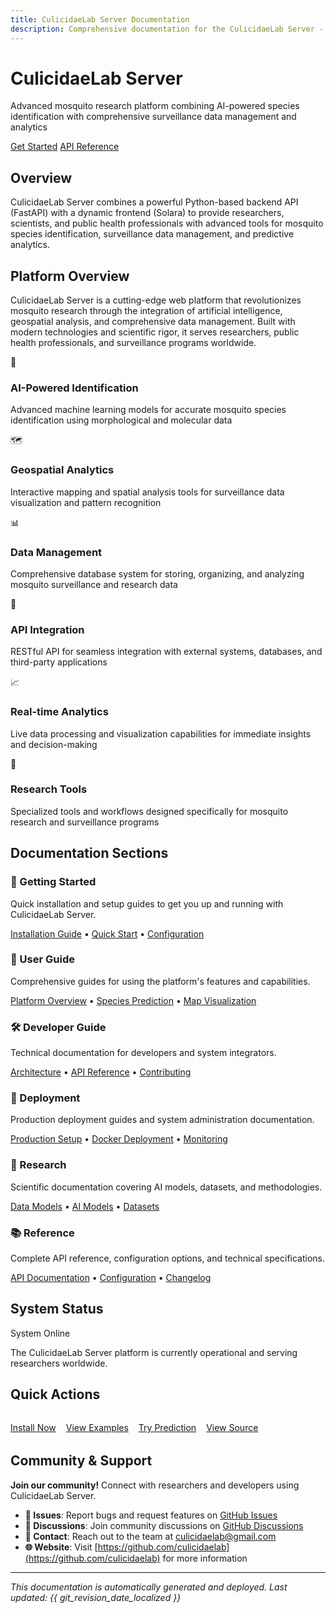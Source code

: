 ```yaml
---
title: CulicidaeLab Server Documentation
description: Comprehensive documentation for the CulicidaeLab Server - A sophisticated web platform for mosquito research, surveillance, and data analysis
---
```


<div class="hero">
  <h1 class="hero__title">CulicidaeLab Server</h1>
  <p class="hero__subtitle">
    Advanced mosquito research platform combining AI-powered species identification
    with comprehensive surveillance data management and analytics
  </p>
  <div class="hero__actions">
    <a href="getting-started/installation/" class="md-button md-button--primary">Get Started</a>
    <a href="developer-guide/api-reference/" class="md-button md-button--secondary">API Reference</a>
  </div>
</div>

## Overview

CulicidaeLab Server combines a powerful Python-based backend API (FastAPI) with a dynamic frontend (Solara) to provide researchers, scientists, and public health professionals with advanced tools for mosquito species identification, surveillance data management, and predictive analytics.

## Platform Overview

CulicidaeLab Server is a cutting-edge web platform that revolutionizes mosquito research through the integration of artificial intelligence, geospatial analysis, and comprehensive data management. Built with modern technologies and scientific rigor, it serves researchers, public health professionals, and surveillance programs worldwide.

<div class="feature-grid">
  <div class="feature-card">
    <div class="feature-card__icon">🤖</div>
    <h3 class="feature-card__title">AI-Powered Identification</h3>
    <p class="feature-card__description">
      Advanced machine learning models for accurate mosquito species identification
      using morphological and molecular data
    </p>
  </div>

  <div class="feature-card">
    <div class="feature-card__icon">🗺️</div>
    <h3 class="feature-card__title">Geospatial Analytics</h3>
    <p class="feature-card__description">
      Interactive mapping and spatial analysis tools for surveillance data
      visualization and pattern recognition
    </p>
  </div>

  <div class="feature-card">
    <div class="feature-card__icon">📊</div>
    <h3 class="feature-card__title">Data Management</h3>
    <p class="feature-card__description">
      Comprehensive database system for storing, organizing, and analyzing
      mosquito surveillance and research data
    </p>
  </div>

  <div class="feature-card">
    <div class="feature-card__icon">🔗</div>
    <h3 class="feature-card__title">API Integration</h3>
    <p class="feature-card__description">
      RESTful API for seamless integration with external systems,
      databases, and third-party applications
    </p>
  </div>

  <div class="feature-card">
    <div class="feature-card__icon">📈</div>
    <h3 class="feature-card__title">Real-time Analytics</h3>
    <p class="feature-card__description">
      Live data processing and visualization capabilities for
      immediate insights and decision-making
    </p>
  </div>

  <div class="feature-card">
    <div class="feature-card__icon">🔬</div>
    <h3 class="feature-card__title">Research Tools</h3>
    <p class="feature-card__description">
      Specialized tools and workflows designed specifically for
      mosquito research and surveillance programs
    </p>
  </div>
</div>

## Documentation Sections

<div class="md-card">
  <h3 class="md-card__title">🚀 Getting Started</h3>
  <div class="md-card__content">
    <p>Quick installation and setup guides to get you up and running with CulicidaeLab Server.</p>
    <a href="getting-started/installation/">Installation Guide</a> •
    <a href="getting-started/quick-start/">Quick Start</a> •
    <a href="getting-started/configuration/">Configuration</a>
  </div>
</div>

<div class="md-card">
  <h3 class="md-card__title">👥 User Guide</h3>
  <div class="md-card__content">
    <p>Comprehensive guides for using the platform's features and capabilities.</p>
    <a href="user-guide/overview/">Platform Overview</a> •
    <a href="user-guide/species-prediction/">Species Prediction</a> •
    <a href="user-guide/map-visualization/">Map Visualization</a>
  </div>
</div>

<div class="md-card">
  <h3 class="md-card__title">🛠️ Developer Guide</h3>
  <div class="md-card__content">
    <p>Technical documentation for developers and system integrators.</p>
    <a href="developer-guide/architecture/">Architecture</a> •
    <a href="developer-guide/api-reference/">API Reference</a> •
    <a href="developer-guide/contributing/">Contributing</a>
  </div>
</div>

<div class="md-card">
  <h3 class="md-card__title">🚀 Deployment</h3>
  <div class="md-card__content">
    <p>Production deployment guides and system administration documentation.</p>
    <a href="deployment/production/">Production Setup</a> •
    <a href="deployment/docker/">Docker Deployment</a> •
    <a href="deployment/monitoring/">Monitoring</a>
  </div>
</div>

<div class="md-card">
  <h3 class="md-card__title">🔬 Research</h3>
  <div class="md-card__content">
    <p>Scientific documentation covering AI models, datasets, and methodologies.</p>
    <a href="research/data-models/">Data Models</a> •
    <a href="research/ai-models/">AI Models</a> •
    <a href="research/datasets/">Datasets</a>
  </div>
</div>

<div class="md-card">
  <h3 class="md-card__title">📚 Reference</h3>
  <div class="md-card__content">
    <p>Complete API reference, configuration options, and technical specifications.</p>
    <a href="reference/api/">API Documentation</a> •
    <a href="reference/configuration/">Configuration</a> •
    <a href="reference/changelog/">Changelog</a>
  </div>
</div>

## System Status

<div class="status-indicator status-indicator--online">
  System Online
</div>

The CulicidaeLab Server platform is currently operational and serving researchers worldwide.

## Quick Actions

<div style="display: flex; gap: 1rem; flex-wrap: wrap; margin: 2rem 0;">
  <a href="getting-started/installation/" class="md-button">Install Now</a>
  <a href="developer-guide/api-reference/examples/" class="md-button">View Examples</a>
  <a href="user-guide/species-prediction/" class="md-button">Try Prediction</a>
  <a href="https://github.com/iloncka-ds/culicidaelab-server" class="md-button">View Source</a>
</div>

## Community & Support

<div class="notification notification--info">
  <strong>Join our community!</strong> Connect with researchers and developers using CulicidaeLab Server.
</div>

- **🐛 Issues**: Report bugs and request features on [GitHub Issues](https://github.com/iloncka-ds/culicidaelab-server/issues)
- **💬 Discussions**: Join community discussions on [GitHub Discussions](https://github.com/iloncka-ds/culicidaelab-server/discussions)
- **📧 Contact**: Reach out to the team at [culicidaelab@gmail.com](mailto:culicidaelab@gmail.com)
- **🌐 Website**: Visit [https://github.com/culicidaelab](https://github.com/culicidaelab) for more information

---

*This documentation is automatically generated and deployed. Last updated: {{ git_revision_date_localized }}*
